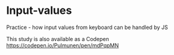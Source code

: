 # Input-values
Practice - how input values from keyboard can be handled by JS

This study is also available as a Codepen https://codepen.io/Pulmunen/pen/mdPqpMN
